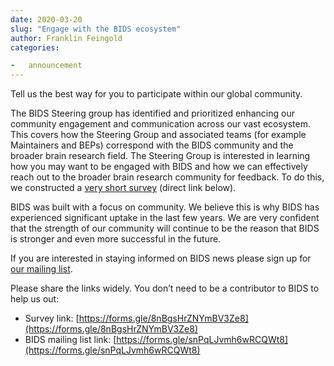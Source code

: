 ```yaml
---
date: 2020-03-20
slug: "Engage with the BIDS ecosystem"
author: Franklin Feingold
categories:

-   announcement
---
```


Tell us the best way for you to participate within our global community.

<!-- more -->

The BIDS Steering group has identified and prioritized enhancing our community engagement and communication across our vast ecosystem.
This covers how the Steering Group and associated teams (for example Maintainers and BEPs) correspond with the BIDS community and the broader brain research field.
The Steering Group is interested in learning how you may want to be engaged with BIDS and how we can effectively reach out to the broader brain research community for feedback.
To do this, we constructed a [very short survey](https://forms.gle/8nBgsHrZNYmBV3Ze8) (direct link below).

BIDS was built with a focus on community.
We believe this is why BIDS has experienced significant uptake in the last few years.
We are very confident that the strength of our community will continue to be the reason that BIDS is stronger and even more successful in the future.

If you are interested in staying informed on BIDS news please sign up for [our mailing list](https://forms.gle/snPqLJvmh6wRCQWt8).

Please share the links widely. You don’t need to be a contributor to BIDS to help us out:

-   Survey link: [https://forms.gle/8nBgsHrZNYmBV3Ze8](https://forms.gle/8nBgsHrZNYmBV3Ze8)
-   BIDS mailing list link: [https://forms.gle/snPqLJvmh6wRCQWt8](https://forms.gle/snPqLJvmh6wRCQWt8)
